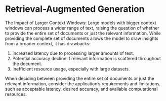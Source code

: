 # Retrieval-Augmented Generation
The Impact of Larger Context Windows: Large models with bigger
context windows can process a wider range of text, raising the question of
whether to provide the entire set of documents or just the relevant
information. While providing the complete set of documents allows the
model to draw insights from a broader context, it has drawbacks:
1. Increased latency due to processing larger amounts of text.
2. Potential accuracy decline if relevant information is scattered
throughout the document.
3. Inefficient resource usage, especially with large datasets.

When deciding between providing the entire set of documents or just the
relevant information, consider the application’s requirements and
limitations, such as acceptable latency, desired accuracy, and available
computational resources.
